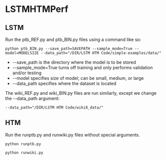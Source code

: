 # LSTMHTMPerf
## LSTM ##
Run the ptb_REF.py and ptb_BIN.py files using a command like so:
```
python ptb_BIN.py --save_path=SAVEPATH --sample_mode=True --model=MODELSIZE --data_path="/DIR/LSTM HTM Code/simple-examples/data/"
```
* --save_path is the directory where the model is to be stored
* --sample_mode=True turns off training and only performs validation and/or testing
* --model specifies size of model; can be small, medium, or large
* --data_path specifies where the dataset is located

The wiki_REF.py and wiki_BIN.py files are run similarly, except we change the --data_path argument:
```
--data_path="/DIR/LSTM HTM Code/wiki8_data/"
```

## HTM ##
Run the runptb.py and runwiki.py files without special arguments.
```
python runptb.py
```
```
python runwiki.py
```





